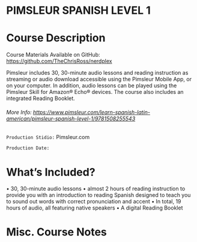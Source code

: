 # PIMSLEUR SPANISH LEVEL 1

# Course Description

Course Materials Available on GitHub: https://github.com/TheChrisRoss/nerdplex

Pimsleur includes 30, 30-minute audio lessons and reading instruction as streaming or audio download accessible using the Pimsleur Mobile App, or on your computer. In addition, audio lessons can be played using the Pimsleur Skill for Amazon® Echo® devices. The course also includes an integrated Reading Booklet.

###### More Info:  https://www.pimsleur.com/learn-spanish-latin-american/pimsleur-spanish-level-1/9781508255543

`Production Stidio:` Pimsleur.com

`Production Date:` 

# What’s Included?
• 30, 30-minute audio lessons
• almost 2 hours of reading instruction to provide you with an introduction to reading Spanish designed to teach you to sound out words with correct pronunciation and accent
• In total, 19 hours of audio, all featuring native speakers
• A digital Reading Booklet

# Misc. Course Notes
